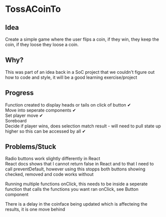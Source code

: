 # TossACoinTo

## Idea  

Create a simple game where the user flips a coin, if they win, they keep the coin, if they loose they loose a coin.

## Why?
This was part of an idea back in a SoC project that we couldn't figure out how to code and style, it will be a good learning exercise/project 

## Progress  
Function created to display heads or tails on click of button ✔  
Move into seperate components ✔  
Set player move ✔  
Soreboard  
Decide if player wins, does selection match result - will need to pull state up higher so this can be accessed by all ✔

## Problems/Stuck
Radio buttons work slightly differently in React  
React docs shows that I cannot return false in React and to that I need to call preventDefault, however using this stopps both buttons showing checked, removed and code works without  

Running multiple functions onClick, this needs to be inside a seperate function that calls the functions you want ran onClick, see Button component  

There is a delay in the coinface being updated which is affecteing the results, it is one move behind